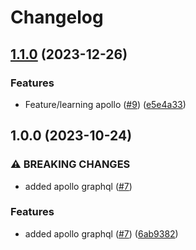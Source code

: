 # Changelog

## [1.1.0](https://github.com/ATakaSKY/vite-jest/compare/v1.0.0...v1.1.0) (2023-12-26)


### Features

* Feature/learning apollo ([#9](https://github.com/ATakaSKY/vite-jest/issues/9)) ([e5e4a33](https://github.com/ATakaSKY/vite-jest/commit/e5e4a33b606632731eb8302000a0ee17e2e88479))

## 1.0.0 (2023-10-24)


### ⚠ BREAKING CHANGES

* added apollo graphql ([#7](https://github.com/ATakaSKY/vite-jest/issues/7))

### Features

* added apollo graphql ([#7](https://github.com/ATakaSKY/vite-jest/issues/7)) ([6ab9382](https://github.com/ATakaSKY/vite-jest/commit/6ab9382eb545797c84252ac0136dd244767d4b2f))
